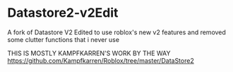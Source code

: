 # Datastore2-v2Edit
A fork of Datastore V2 Edited to use roblox's new v2 features and removed some clutter functions that i never use

THIS IS MOSTLY KAMPFKARREN'S WORK BY THE WAY
https://github.com/Kampfkarren/Roblox/tree/master/DataStore2
